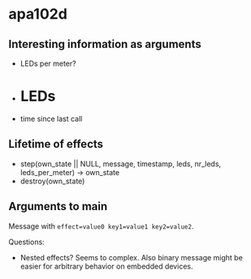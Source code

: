 # apa102d

## Interesting information as arguments
* LEDs per meter?
* # LEDs
* time since last call

## Lifetime of effects
* step(own_state || NULL, message, timestamp, leds, nr_leds, leds_per_meter) -> own_state
* destroy(own_state)

## Arguments to main
Message with `effect=value0 key1=value1 key2=value2`.

Questions:
* Nested effects? Seems to complex. Also binary message might be easier for arbitrary behavior on embedded devices.
